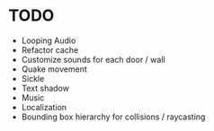 # TODO
- Looping Audio
- Refactor cache
- Customize sounds for each door / wall
- Quake movement
- Sickle
- Text shadow
- Music
- Localization
- Bounding box hierarchy for collisions / raycasting
